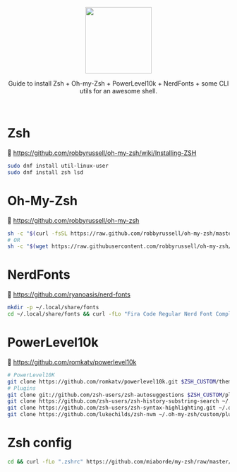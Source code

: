 <p align="center">
  <img height="150" src="https://camo.githubusercontent.com/5c385f15f3eaedb72cfcfbbaf75355b700ac0757/68747470733a2f2f73332e616d617a6f6e6177732e636f6d2f6f686d797a73682f6f682d6d792d7a73682d6c6f676f2e706e67">
  <p align="center">Guide to install Zsh + Oh-my-Zsh + PowerLevel10k + NerdFonts + some CLI utils for an awesome shell.</p>
  <br>
</p>

# Zsh
📖 https://github.com/robbyrussell/oh-my-zsh/wiki/Installing-ZSH
```bash
sudo dnf install util-linux-user
sudo dnf install zsh lsd
```

# Oh-My-Zsh
📖 https://github.com/robbyrussell/oh-my-zsh
```bash
sh -c "$(curl -fsSL https://raw.github.com/robbyrussell/oh-my-zsh/master/tools/install.sh)"
# OR
sh -c "$(wget https://raw.githubusercontent.com/robbyrussell/oh-my-zsh/master/tools/install.sh -O -)"
```

# NerdFonts
📖 https://github.com/ryanoasis/nerd-fonts
```bash
mkdir -p ~/.local/share/fonts
cd ~/.local/share/fonts && curl -fLo "Fira Code Regular Nerd Font Complete.ttf" https://github.com/ryanoasis/nerd-fonts/raw/master/patched-fonts/FiraCode/Regular/complete/Fira%20Code%20Regular%20Nerd%20Font%20Complete.ttf
```

# PowerLevel10k
📖 https://github.com/romkatv/powerlevel10k
```bash
# PowerLevel10K
git clone https://github.com/romkatv/powerlevel10k.git $ZSH_CUSTOM/themes/powerlevel10k
# Plugins
git clone git://github.com/zsh-users/zsh-autosuggestions $ZSH_CUSTOM/plugins/zsh-autosuggestions
git clone https://github.com/zsh-users/zsh-history-substring-search ~/.oh-my-zsh/custom/plugins/zsh-history-substring-search
git clone https://github.com/zsh-users/zsh-syntax-highlighting.git ~/.oh-my-zsh/custom/plugins/zsh-syntax-highlighting
git clone https://github.com/lukechilds/zsh-nvm ~/.oh-my-zsh/custom/plugins/zsh-nvm
```

# Zsh config
```bash
cd && curl -fLo ".zshrc" https://github.com/miaborde/my-zsh/raw/master/.zshrc
```